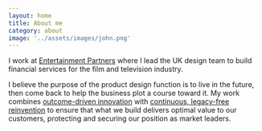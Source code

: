 ```yaml
---
layout: home
title: About me
category: about
image: '../assets/images/john.png'
--- 
```


I work at [Entertainment Partners][1] where I lead the UK design team to build financial services for the film and television industry.

I believe the purpose of the product design function is to live in the future, then come back to help the business plot a course toward it. My work combines [outcome-driven innovation]() with [continuous, legacy-free reinvention]() to ensure that what we build delivers optimal value to our customers, protecting and securing our position as market leaders.  

<!-- {% assign reversed_posts = site.posts %}{% for post in reversed_posts | limit:1 %}{% if post.categories contains "blog" %}I sometimes write about things, most recently <a href="{{ post.url }}">{{post.title | downcase}}</a>.{% endif %}{% endfor %} -->


<!-- I've held a number of key product and design roles over the last 10 years. I'm interested in the future of work & travel and previously held an advisory positions at Govia Thameslink and London Water-Enabled Transport. You can see all other the jobs I’ve had on my [LinkedIn profile][2]. -->


[1]: http://www.ep.com
[2]: https://www.linkedin.com/in/johnmahaynes/